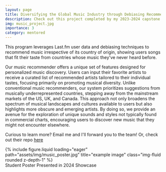 ```yaml
---
layout: page
title: Diversifying the Global Music Industry through Debiasing Recommender Systems
description: Check out this project completed by my 2023-2024 capstone students - Natalie Wu, Shivani Suthar, Samantha Horio, and Joshua Brusewitz!
img: music_project.jpg
importance: 3
category: mentored
---
```

This program leverages Last.fm user data and debiasing techniques to recommend music irrespective of its country of origin, showing users songs that fit their taste from countries whose music they've never heard before.

Our music recommender offers a unique set of features designed for personalized music discovery. Users can input their favorite artists to receive a curated list of recommended artists tailored to their individual tastes, focusing primarily on promoting musical diversity. Unlike conventional music recommenders, our system prioritizes suggestions from musically underrepresented countries, stepping away from the mainstream markets of the US, UK, and Canada. This approach not only broadens the spectrum of musical landscapes and cultures available to users but also highlights more obscure and emerging artists. By doing so, we provide an avenue for the exploration of unique sounds and styles not typically found in commercial charts, encouraging users to discover new music that they might not encounter elsewhere.
  
Curious to learn more? Email me and I'll forward you to the team! Or, check out their repo [here](https://github.com/jebrus/DSC-180B-Final-Project)

<div class="row">
    <div class="col-sm mt-3 mt-md-0">
        {% include figure.liquid loading="eager" path="assets/img/music_poster.jpg" title="example image" class="img-fluid rounded z-depth-1" %}
    </div>
</div>
<div class="caption">
    Student Poster Presented in 2024 Showcase
</div>
